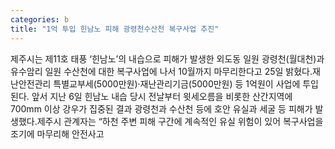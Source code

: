 ```yaml
---
categories: b
title: "1억 투입 힌남노 피해 광령천수산천 복구사업 추진"
---
```

제주시는 제11호 태풍 ‘힌남노’의 내습으로 피해가 발생한 외도동 일원 광령천(월대천)과 유수암리 일원 수산천에 대한 복구사업에 나서 10월까지 마무리한다고 25일 밝혔다.재난안전관리 특별교부세(5000만원)‧재난관리기금(5000만원) 등 1억원이 사업에 투입된다. 앞서 지난 6일 힌남노 내습 당시 전날부터 윗세오름을 비롯한 산간지역에 700mm 이상 강우가 집중된 결과 광령천과 수산천 등에 호안 유실과 세굴 등 피해가 발생했다.제주시 관계자는 “하천 주변 피해 구간에 계속적인 유실 위험이 있어 복구사업을 조기에 마무리해 안전사고